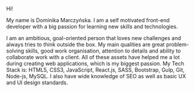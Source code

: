 Hi! 

My name is Dominika Marczyńska. I am a self motivated front-end developer with a big passion for learning new skills and technologies. 

I am an ambitious, goal-oriented person that loves new challenges and always tries to think outside the box. My main qualities are great problem-solving skills, good work organisation, attention to details and ability to collaborate work with a client. All of these assets have helped me a lot during creating web applications, which is my biggest passion. My Tech Stack is: HTML5, CSS3, JavaScript, React.js, SASS, Bootstrap, Gulp, Git, Node-js, MySQL. I also have wide knowledge of SEO as well as basic UX and UI design standards.


<!-- 
Here are some ideas to get you started:

- 🔭 I’m currently working on ...
- 🌱 I’m currently learning ...
- 👯 I’m looking to collaborate on ...
- 🤔 I’m looking for help with ...
- 💬 Ask me about ...
- 📫 How to reach me: ...
- 😄 Pronouns: ...
- ⚡ Fun fact: ...
--> 
